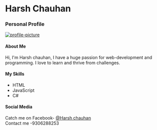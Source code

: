 <div class="container">
    <h1>Harsh Chauhan</h>
    <h3>Personal Profile</h3>
     <a href="https://imgbb.com/"><img src="https://ibb.co/6wP7SHX" alt="profile-picture" border="0" /></a>
   <h4>About Me</h4>
   <p>Hi, I'm Harsh chauhan, I have a huge passion for web-development and programming. I love to learn and thrive from challenges.</p>
   <h4>My Skills</h4>
   <div class="listFlex">
      <div>
         <ul>
            <li>HTML</li>
            <li>JavaScript</li>
            <li>C#</li>
         </ul>
      </div>
   </div>
   <h4>Social Media</h4>
   Catch me on Facebook- <a href="https://www.facebook.com/profile.php?id=100017439789123">@Harsh chauhan</a>
</div>
  Contact me -9306288253

